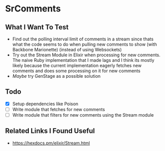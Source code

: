 # SrComments

## What I Want To Test

* Find out the polling interval limit of comments in a stream since thats what the code seems to do
  when pulling new comments to show (with Backbone Marionette) (instead of using Websockets) 
* Try out the Stream Module in Elixir when processing for new comments. The naive Ruby implementation
  that I made lags and I think its mostly likely because the current implementation eagerly fetches
  new comments and does some processing on it for new comments
* _Maybe_ try GenStage as a possible solution

## Todo

- [x] Setup dependencies like Poison
- [ ] Write module that fetches for new comments
- [ ] Write module that filters for new comments using the Stream module

## Related Links I Found Useful

* https://hexdocs.pm/elixir/Stream.html
